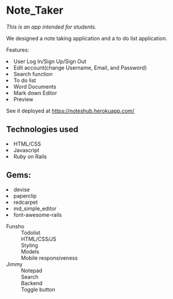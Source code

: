 # Note_Taker

*This is an app intended for students.*

We designed a note taking application and a to do list application.

Features:
<li>User Log In/Sign Up/Sign Out</li>
<li>Edit account(change Username, Email, and Password)</li>
<li>Search function</li>
<li>To do list</li>
<li>Word Documents</li>
<li>Mark down Editor</li>
<li>Preview</li>

See it deployed at https://noteshub.herokuapp.com/

## Technologies used
<li>HTML/CSS</li>
<li>Javascript</li>
<li>Ruby on Rails</li>

<h2>Gems:</h2>
<li>devise</li>
<li>paperclip</li>
<li>redcarpet</li>
<li>md_simple_editor</li>
<li>font-awesome-rails</li>


<dl>
<dt>Funsho</dt>
<dd>Todolist</dd>
<dd>HTML/CSS/JS</dd>
<dd>Styling</dd>
<dd>Models</dd>
<dd>Mobile responsiveness</dd>

<dt>Jimmy</dt>
<dd>Notepad</dd>
<dd>Search</dd>
<dd>Backend</dd>
<dd>Toggle button</dd>
</dl>
